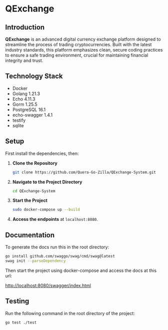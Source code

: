 # QExchange

## Introduction
**QExchange** is an advanced digital currency exchange platform designed to streamline the process of trading cryptocurrencies. Built with the latest industry standards, this platform emphasizes clean, secure coding practices to ensure a safe trading environment, crucial for maintaining financial integrity and trust.

## Technology Stack
- Docker
- Golang 1.21.3
- Echo 4.11.3
- Gorm 1.25.5
- PostgreSQL 16.1
- echo-swagger 1.4.1
- testify
- sqlite

## Setup
First install the dependencies, then:
1. **Clone the Repository**
   ```bash
   git clone https://github.com/Quera-Go-Zilla/QExchange-System.git
   ```

2. **Navigate to the Project Directory**
   ```bash
   cd QExchange-System
   ```

3. **Start the Project**
   ```bash
   sudo docker-compose up --build
   ```

4. **Access the endpoints** at `localhost:8080`.

## Documentation
To generate the docs run this in the root directory:
   ```bash
   go install github.com/swaggo/swag/cmd/swag@latest
   swag init --parseDependency
   ```
Then start the project using docker-compose and access the docs at this url:

[http://localhost:8080/swagger/index.html](http://localhost:8080/swagger/index.html)
   
## Testing
Run the following command in the root directory of the project:
```bash
go test ./test
```
